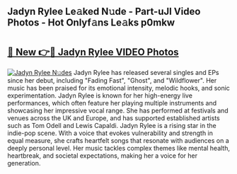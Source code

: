 ## Jadyn Rylee Le𝚊ked N𝚞de - Part-uJI Video Photos - Hot Onlyf𝚊ns Le𝚊ks p0mkw

# <h2><a href="http://ac4912.deff.icu/?id=Jadyn+Rylee">🔗 New 👉🔴 Jadyn Rylee VIDEO Photos</a></h2>

[![Jadyn Rylee N𝚞des](https://i.imgur.com/rIISA9y.gif)](http://ac4912.deff.icu/?id=Jadyn+Rylee)
Jadyn Rylee has released several singles and EPs since her debut, including "Fading Fast", "Ghost", and "Wildflower". Her music has been praised for its emotional intensity, melodic hooks, and sonic experimentation. Jadyn Rylee is known for her high-energy live performances, which often feature her playing multiple instruments and showcasing her impressive vocal range. She has performed at festivals and venues across the UK and Europe, and has supported established artists such as Tom Odell and Lewis Capaldi. Jadyn Rylee is a rising star in the indie-pop scene. With a voice that evokes vulnerability and strength in equal measure, she crafts heartfelt songs that resonate with audiences on a deeply personal level. Her music tackles complex themes like mental health, heartbreak, and societal expectations, making her a voice for her generation.
